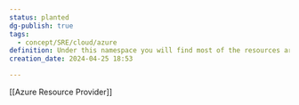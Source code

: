 ```yaml
---
status: planted
dg-publish: true
tags:
  - concept/SRE/cloud/azure
definition: Under this namespace you will find most of the resources around running applications
creation_date: 2024-04-25 18:53

---
```

[[Azure Resource Provider]]
